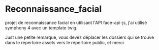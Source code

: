 # Reconnaissance_facial
projet de reconnaissance facial en utilisant l'API face-api-js, j'ai utilisé symphony 4 avec un template twig.

Just une petite remarque, vous devez déplacer les dossiers qui se trouve dans le répertoire assets vers le répertoire public, et merci 
